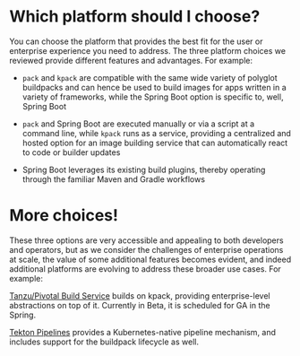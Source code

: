 # Which platform should I choose?

You can choose the platform that provides the best fit for the user or enterprise experience you need to address. The three platform choices we reviewed provide different features and advantages. For example:

- `pack` and `kpack` are compatible with the same wide variety of polyglot buildpacks and can hence be used to build images for apps written in a variety of frameworks, while the Spring Boot option is specific to, well, Spring Boot

- `pack` and Spring Boot are executed manually or via a script at a command line, while `kpack` runs as a service, providing a centralized and hosted option for an image building service that can automatically react to code or builder updates

- Spring Boot leverages its existing build plugins, thereby operating through the familiar Maven and Gradle workflows

# More choices!

These three options are very accessible and appealing to both developers and operators, but as we consider the challenges of enterprise operations at scale, the value of some additional features becomes evident, and indeed additional platforms are evolving to address these broader use cases. For example:

[Tanzu/Pivotal Build Service](https://pivotal.io/pivotal-build-service) builds on kpack, providing enterprise-level abstractions on top of it. Currently in Beta, it is scheduled for GA in the Spring.

[Tekton Pipelines](https://tekton.dev) provides a Kubernetes-native pipeline mechanism, and includes support for the buildpack lifecycle as well.


